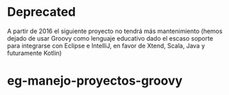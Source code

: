 # Deprecated
A partir de 2016 el siguiente proyecto no tendrá más mantenimiento (hemos dejado de usar Groovy como lenguaje educativo dado el escaso soporte para integrarse con Eclipse e IntelliJ, en favor de Xtend, Scala, Java y futuramente Kotlin)

# eg-manejo-proyectos-groovy
